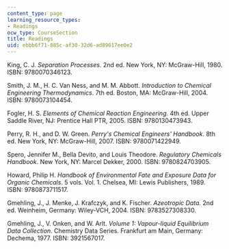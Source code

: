 ```yaml
---
content_type: page
learning_resource_types:
- Readings
ocw_type: CourseSection
title: Readings
uid: ebbb6f71-885c-af30-32d6-ad89617ee0e2
---
```


King, C. J. _Separation Processes_. 2nd ed. New York, NY: McGraw-Hill, 1980. ISBN: 9780070346123.

Smith, J. M., H. C. Van Ness, and M. M. Abbott. _Introduction to Chemical Engineering Thermodynamics_. 7th ed. Boston, MA: McGraw-Hill, 2004. ISBN: 9780073104454.

Fogler, H. S. _Elements of Chemical Reaction Engineering_. 4th ed. Upper Saddle River, NJ: Prentice Hall PTR, 2005. ISBN: 9780130473943.

Perry, R. H., and D. W. Green. _Perry's Chemical Engineers' Handbook_. 8th ed. New York, NY: McGraw-Hill, 2007. ISBN: 9780071422949.

Spero, Jennifer M., Bella Devito, and Louis Theodore. _Regulatory Chemicals Handbook_. New York, NY: Marcel Dekker, 2000. ISBN: 9780824703905.

Howard, Philip H. _Handbook of Environmental Fate and Exposure Data for Organic Chemicals_. 5 vols. Vol. 1. Chelsea, MI: Lewis Publishers, 1989. ISBN: 9780873711517.

Gmehling, J., J. Menke, J. Krafczyk, and K. Fischer. _Azeotropic Data._ 2nd ed. Weinheim, Germany: Wiley-VCH, 2004. ISBN: 9783527308330.

Gmehling, J., V. Onken, and W. Arlt. _Volume 1: Vapour-liquid Equilibrium Data Collection_. Chemistry Data Series. Frankfurt am Main, Germany: Dechema, 1977. ISBN: 3921567017.